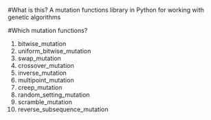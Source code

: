 #What is this?
 A mutation functions library in Python for working with genetic algorithms

#Which mutation functions?

1. bitwise_mutation
2. uniform_bitwise_mutation
3. swap_mutation 
4. crossover_mutation
5. inverse_mutation
6. multipoint_mutation
7. creep_mutation
8. random_setting_mutation
9. scramble_mutation 
10. reverse_subsequence_mutation

